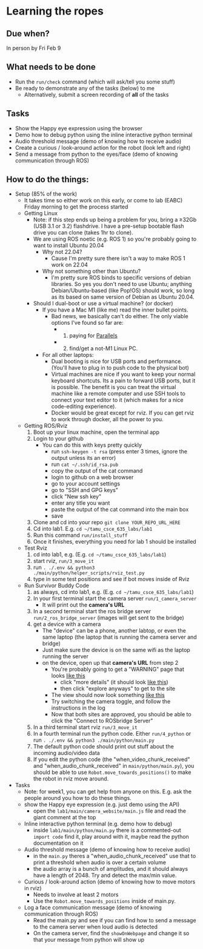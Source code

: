 # Learning the ropes

## Due when?

In person by Fri Feb 9

## What needs to be done

- Run the `run/check` command (which will ask/tell you some stuff)
- Be ready to demonstrate any of the tasks (below) to me
    - Alternatively, submit a screen recording of **all** of the tasks

## Tasks

- Show the Happy eye expression using the browser
- Demo how to debug python using the inline interactive python terminal
- Audio threshold message (demo of knowing how to receive audio)
- Create a curious / look-around action for the robot (look left and right)
- Send a message from python to the eyes/face (demo of knowing communication through ROS)

## How to do the things:

- Setup (85% of the work)
    - It takes time so either work on this early, or come to lab (EABC) Friday morning to get the process started
    - Getting Linux
        - Note: if this step ends up being a problem for you, bring a ≥32Gb (USB 3.1 or 3.2) flashdrive. I have a pre-setup bootable flash drive you can clone (takes 1hr to clone).
        - We are using ROS noetic (e.g. ROS 1) so you're probably going to want to install Ubuntu 20.04
            - Why not 22.04?
                - Cause I'm pretty sure there isn't a way to make ROS 1 work on 22.04
            - Why not something other than Ubuntu?
                - I'm pretty sure ROS binds to specific versions of debian libraries. So yes you don't need to use Ubuntu; anything Debian/Ubuntu-based (like Pop!OS) should work, so long as its based on same version of Debian as Ubuntu 20.04.
        - Should I dual-boot or use a virtual machine? (or docker)
            - If you have a Mac M1 (like me) read the inner bullet points.
                - Bad news, we basically can't do either. The only viable options I've found so far are:
                    - 1. paying for [Parallels](https://www.parallels.com/)
                    - 2. find/get a not-M1 Linux PC.
            - For all other laptops:
                - Dual booting is nice for USB ports and performance. (You'll have to plug in to push code to the physical bot)
                - Virtual machines are nice if you want to keep your normal keyboard shortcuts. Its a pain to forward USB ports, but it is possible. The benefit is you can treat the virtual machine like a remote computer and use SSH tools to connect your text editor to it (which makes for a nice code-editing experience).
                - Docker would be great except for rviz. If you can get rviz to work through docker, all the power to you.
    - Getting ROS/Rviz
        1. Boot up your linux machine, open the terminal app
        2. Login to your github
            - You can do this with keys pretty quickly
                - run `ssh-keygen -t rsa` (press enter 3 times, ignore the output unless its an error)
                - run `cat ~/.ssh/id_rsa.pub`
                - copy the output of the cat command
                - login to github on a web browser
                - go to your account settings
                - go to "SSH and GPG keys"
                - click "New ssh key"
                - enter any title you want
                - paste the output of the cat command into the main box
                - save
        2. Clone and cd into your repo `git clone YOUR_REPO_URL_HERE`
        3. Cd into lab1. E.g. `cd ~/tamu_csce_635_labs/lab1`
        4. Run this command `run/install_stuff`
        5. Once it finishes, everything you need for lab 1 should be installed
    - Test Rviz
        1. cd into lab1, e.g. (E.g. `cd ~/tamu_csce_635_labs/lab1`)
        2. start rviz, `run/3_move_it`
        3. run `. ./.env && python3 ./main/python/helper_scripts/rviz_test.py`
        4. type in some test positions and see if bot moves inside of Rviz
    - Run Survivor Buddy Code
        1. as always, cd into lab1, e.g. (E.g. `cd ~/tamu_csce_635_labs/lab1`)
        2. In your first terminal start the camera server `run/1_camera_server`
            - It will print out the **camera's URL**
        3. In a second terminal start the ros bridge server `run/2_ros_bridge_server` (images will get sent to the bridge)
        4. get a device with a camera
            - The "device" can be a phone, another labtop, or even the same laptop (the laptop that is running the camera server and bridge)
            - Just make sure the device is on the same wifi as the laptop running the server
            - on the device, open up that **camera's URL** from step 2
                - You're probably going to get a "WARNING" page that looks [like this](https://github.com/jeff-hykin/survivor_buddy/blob/master/documentation/first_error.jpg)
                    - click "more details" (it should look [like this](https://github.com/jeff-hykin/survivor_buddy/blob/master/documentation/first_error_bypass.jpg))
                    - then click "explore anyways" to get to the site
                - The view should now look something [like this](https://github.com/jeff-hykin/survivor_buddy/blob/master/documentation/intial_screen.png)
                - Try switching the camera toggle, and follow the instructions in the log
                - Now that both sites are approved, you should be able to click the "Connect to ROSbridge Server"
        5. In a third terminal start rviz `run/3_move_it`
        6. In a fourth terminal run the python code. Either `run/4_python` or run `. ./.env && python3 ./main/python/main.py`
        7. The default python code should print out stuff about the incoming audio/video data
        8. If you edit the python code (the "when_video_chunk_received" and "when_audio_chunk_received" in `main/python/main.py`), you should be able to use `Robot.move_towards_positions()` to make the robot in rviz move around.
- Tasks
    - Note: for week1, you can get help from anyone on this. E.g. ask the people around you how to do these things.
    - show the Happy eye expression (e.g. just demo using the API) 
        - open the `lab1/main/camera_website/main.js` file and read the giant comment at the top
    - Inline interactive python terminal (e.g. demo how to debug)
        - inside `lab1/main/python/main.py` there is a commented-out `import code` find it, play around with it, maybe read the python documentation on it
    - Audio threshold message (demo of knowing how to receive audio)
        - in the `main.py` theres a "when_audio_chunk_received" use that to print a threshold when audio is over a certain volume
        - the audio array is a bunch of amplitudes, and it should always have a length of 2048. Try and detect the max/min value.
    - Curious / look-around action (demo of knowing how to move motors in rviz)
        - Needs to involve at least 2 motors
        - Use the `Robot.move_towards_positions` inside of main.py. 
    - Log a face communication message (demo of knowing communication through ROS)
        - Read the main.py and see if you can find how to send a message to the camera server when loud audio is detected
        - On the camera server, find the `showOnWebpage` and change it so that your message from python will show up 

